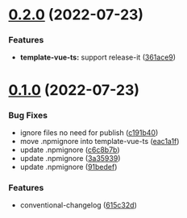 

# [0.2.0](https://github.com/hunterliu1003/vibrary/compare/v0.1.0...v0.2.0) (2022-07-23)


### Features

* **template-vue-ts:** support release-it ([361ace9](https://github.com/hunterliu1003/vibrary/commit/361ace9e9989fe0c43ee689039a4495436c2b5ab))

# [0.1.0](https://github.com/hunterliu1003/vibrary/compare/v0.0.6...v0.1.0) (2022-07-23)


### Bug Fixes

* ignore files no need for publish ([c191b40](https://github.com/hunterliu1003/vibrary/commit/c191b40d60df7761baebd507ea1ad874fdad3f31))
* move .npmignore into template-vue-ts ([eac1a1f](https://github.com/hunterliu1003/vibrary/commit/eac1a1feee25b601d8e1bc6423207c6e915ba8fd))
* update .npmignore ([c6c8b7b](https://github.com/hunterliu1003/vibrary/commit/c6c8b7bd8104ebee70cbbc7063b2347e70dc9440))
* update .npmignore ([3a35939](https://github.com/hunterliu1003/vibrary/commit/3a3593963933587805a8b56116a8256f9ff6691b))
* update .npmignore ([91bedef](https://github.com/hunterliu1003/vibrary/commit/91bedefc4c4bdbf85cd0588d365dc6f56a035b4c))


### Features

* conventional-changelog ([615c32d](https://github.com/hunterliu1003/vibrary/commit/615c32db18e5bd330c15c5478f655990c00e81a5))